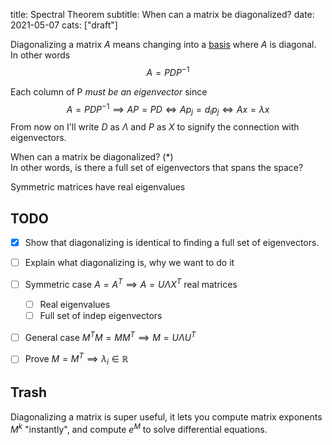title: Spectral Theorem
subtitle: When can a matrix be diagonalized?
date: 2021-05-07
cats: ["draft"]


Diagonalizing a matrix $A$ means changing into a [basis](https://youtu.be/P2LTAUO1TdA) where $A$ is diagonal.<br>
In other words
$$
A = PDP^{-1}
$$

Each column of P *must be an eigenvector* since
$$
A = PDP^{-1} \implies AP = PD \iff Ap_j = d_i p_j \iff Ax = \lambda x
$$
From now on I'll write $D$ as $\Lambda$ and $P$ as $X$ to signify the connection with eigenvectors.


When can a matrix be diagonalized? (*)<br>
In other words, is there a full set of eigenvectors that spans the space?

Symmetric matrices have real eigenvalues


## TODO

- [x] Show that diagonalizing is identical to finding a full set of eigenvectors.
- [ ] Explain what diagonalizing is, why we want to do it

- [ ] Symmetric case $A = A^T \implies A = U\Lambda X^T$ real matrices
  - [ ] Real eigenvalues
  - [ ] Full set of indep eigenvectors
- [ ] General case $M^TM = MM^T \implies M = U\Lambda U^T$
- [ ] Prove $M = M^T \implies \lambda_i \in \mathbb R$

## Trash

Diagonalizing a matrix is super useful, it lets you compute matrix exponents $M^k$ "instantly",
and compute $e^M$ to solve differential equations.
